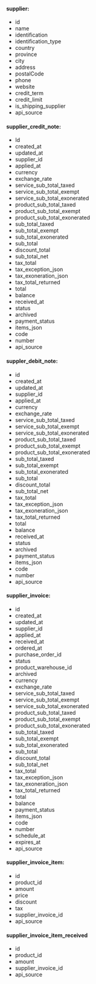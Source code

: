 #### supplier:
- id
- name
- identification
- identification_type
- country
- province
- city
- address
- postalCode
- phone
- website
- credit_term
- credit_limit
- is_shipping_supplier
- api_source

#### supplier_credit_note:
- Id
- created_at
- updated_at
- supplier_id
- applied_at
- currency
- exchange_rate
- service_sub_total_taxed
- service_sub_total_exempt
- service_sub_total_exonerated
- product_sub_total_taxed
- product_sub_total_exempt
- product_sub_total_exonerated
- sub_total_taxed
- sub_total_exempt
- sub_total_exonerated
- sub_total
- discount_total
- sub_total_net
- tax_total
- tax_exception_json
- tax_exoneration_json
- tax_total_returned
- total
- balance
- received_at
- status
- archived
- payment_status
- items_json
- code
- number
- api_source

#### suppler_debit_note:
- id
- created_at
- updated_at
- supplier_id
- applied_at
- currency
- exchange_rate
- service_sub_total_taxed
- service_sub_total_exempt
- service_sub_total_exonerated
- product_sub_total_taxed
- product_sub_total_exempt
- product_sub_total_exonerated
- sub_total_taxed
- sub_total_exempt
- sub_total_exonerated
- sub_total
- discount_total
- sub_total_net
- tax_total
- tax_exception_json
- tax_exoneration_json
- tax_total_returned
- total
- balance
- received_at
- status
- archived
- payment_status
- items_json
- code
- number
- api_source

#### supplier_invoice:
- id
- created_at
- updated_at
- supplier_id
- applied_at
- received_at
- ordered_at
- purchase_order_id
- status
- product_warehouse_id
- archived
- currency
- exchange_rate
- service_sub_total_taxed
- service_sub_total_exempt
- service_sub_total_exonerated
- product_sub_total_taxed
- product_sub_total_exempt
- product_sub_total_exonerated
- sub_total_taxed
- sub_total_exempt
- sub_total_exonerated
- sub_total
- discount_total
- sub_total_net
- tax_total
- tax_exception_json
- tax_exoneration_json
- tax_total_returned
- total
- balance
- payment_status
- items_json
- code
- number
- schedule_at
- expires_at
- api_source

#### supplier_invoice_item:
- id
- product_id
- amount
- price
- discount
- tax
- supplier_invoice_id
- api_source

#### supplier_invoice_item_received

- id
- product_id
- amount
- supplier_invoice_id
- api_source
